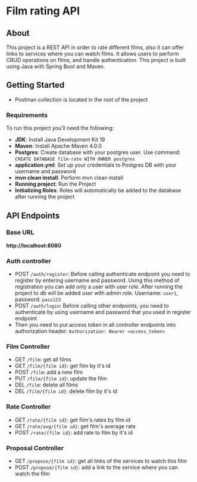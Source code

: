 # Film rating API

## About
This project is a REST API in order to rate different films,
also it can offer links to services where you can watch films.
It allows users to perform CRUD operations on films, 
and handle authentication.
This project is built using Java with Spring Boot and Maven.

## Getting Started

* Postman collection is located in the root of the project

### Requirements
To run this project you'll need the following:
* **JDK**: Install Java Development Kit 19
* **Maven**: Install Apache Maven 4.0.0
* **Postgres**: Create database with your postgres user. Use command: `CREATE DATABASE film-rate WITH OWNER postgres`
* **application.yml**: Set up your credentials to Postgres DB with your username and password
* **mvn clean install**: Perform mvn clean install
* **Running project**: Run the Project
* **Initializing Roles**: Roles will automatically be added to the database after running the project

## API Endpoints

### Base URL
**http://localhost:8080**

### Auth controller
* POST `/auth/register`: Before calling authenticate endpoint
  you need to register by entering username and password. 
  Using this method of registration you can add only a user 
  with user role. After running the project to db will be added
  user with admin role. Username: `user1`, password: `pass123`
* POST `/auth/login`: Before calling other endpoints,
  you need to authenticate by
  using username and password that you used in register endpoint
* Then you need to put access token
  in all controller endpoints into authorization header: `Authorization: Bearer <access_token>`

### Film Controller
* GET `/film`: get all films
* GET `/film/{film id}`: get film by it's id
* POST `/film`: add a new film
* PUT `/film/{film id}`: update the film
* DEL `/film`: delete all films
* DEL `/film/{film id}`: delete film by it's id

### Rate Controller
* GET `/rate/{film id}`: get film's rates by film id
* GET `/rate/avg/{film id}`: get film's average rate
* POST `/rate/{film id}`: add rate to film by it's id

### Proposal Controller
* GET `/propose/{film id}`: get all links of the services to watch this film
* POST `/propose/{film id}`: add a link to the service where you can watch the film
